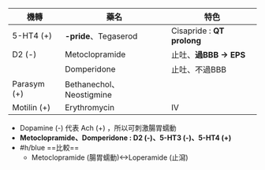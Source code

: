 | 機轉        | 藥名                     | 特色                   |
|-------------|--------------------------|------------------------|
| 5-HT4 (+)   | **-pride**、Tegaserod        | Cisapride : **QT prolong** |
| D2 (-)      | Metoclopramide           | 止吐、**過BBB -> EPS**     |
|             | Domperidone              | 止吐、不過BBB          |
| Parasym (+) | Bethanechol、Neostigmine |                        |
| Motilin (+) | Erythromycin             | IV                   |
- Dopamine (-) 代表 Ach (+) ，所以可刺激腸胃蠕動
- **Metoclopramide、Domperidone : D2 (-)、5-HT3 (-)、5-HT4 (+)**
- #h/blue  ==比較==
	- Metoclopramide (腸胃蠕動)<->Loperamide (止瀉)